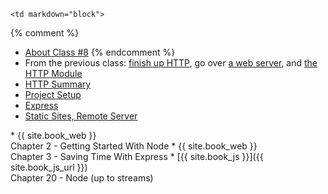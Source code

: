 	<td markdown="block">
{% comment %}
* [About Class #8](slides/08/meta.html)
{% endcomment %}
* From the previous class: [finish up HTTP](slides/07/web.html#/12), go over [a web server](slides/07/server.html), and [the HTTP Module](slides/07/node-http.html)
* [HTTP Summary](slides/08/http-summary.html)
* [Project Setup](slides/08/setup.html)
* [Express](slides/08/express.html)
* [Static Sites, Remote Server](slides/08/static.html)
</td>
	<td markdown="block">
* {{ site.book_web }} <br> Chapter 2 - Getting Started With Node
* {{ site.book_web }} <br> Chapter 3 - Saving Time With Express
* [{{ site.book_js }}]({{ site.book_js_url }}) <br> Chapter 20 - Node (up to streams)
</td>
	<td markdown="block">

</td>

